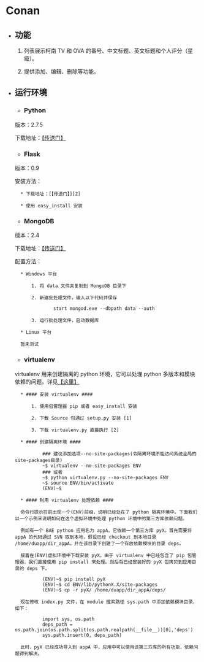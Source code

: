 # Conan #

* ## 功能 ##

    1. 列表展示柯南 TV 和 OVA 的番号、中文标题、英文标题和个人评分（星级）。

    2. 提供添加、编辑、删除等功能。

* ## 运行环境 ##

    * ### Python ###

    版本：2.7.5
    
    下载地址：[【传送门】][1]

    * ### Flask ###

    版本：0.9
    
    安装方法：
    
        * 下载地址：[【传送门】][2]
    
        * 使用 easy_install 安装

    * ### MongoDB ###

    版本：2.4

    下载地址：[【传送门】][3]

    配置方法：

        * Windows 平台

            1. 将 data 文件夹复制到 MongoDB 目录下

            2. 新建批处理文件，输入以下代码并保存

                    start mongod.exe --dbpath data --auth

            3. 运行批处理文件，启动数据库

        * Linux 平台

        暂未测试

    * ### virtualenv ###

    virtualenv 用来创建隔离的 python 环境，它可以处理 python 多版本和模块依赖的问题。详见[【这里】][4]

        * #### 安装 virtualenv ####

            1. 使用包管理器 pip 或者 easy_install 安装

            2. 下载 Source 包通过 setup.py 安装 [1]
        
            3. 下载 virtualenv.py 直接执行 [2]

        * #### 创建隔离环境 ####
    
                ### 建议添加选项--no-site-packages(令隔离环境不能访问系统全局的site-packages目录)
                ~$ virtualenv --no-site-packages ENV 
                ### 或者 
                ~$ python virtualenv.py --no-site-packages ENV
                ~$ source ENV/bin/activate
                (ENV)~$
    
        * #### 利用 virtualenv 处理依赖 ####
    
        命令行提示符前出现一个(ENV)前缀，说明已经处在了 python 隔离环境中。下面我们以一个示例来说明如何在这个虚拟环境中处理 python 环境中的第三方库依赖问题。  
    
        例如有一个 BAE python 应用名为 appA，它依赖一个第三方库 pyX。首先需要将 appA 的代码通过 SVN 取到本地，假设已经 checkout 到本地目录 /home/duapp/dir_appA，并在该目录下创建了一个存放依赖模块的目录 deps。
    
        接着在(ENV)虚拟环境中下载安装 pyX，由于 virtualenv 中已经包含了 pip 包管理器，我们直接使用 pip install 来处理。然后将已经安装好的 pyX 包拷贝到应用目录的 deps 下。
    
                (ENV)~$ pip install pyX
                (ENV)~$ cd ENV/lib/pythonX.X/site-packages
                (ENV)~$ cp -r pyX/ /home/duapp/dir_appA/deps/
    
        现在修改 index.py 文件，在 module 搜索路径 sys.path 中添加依赖模块目录，如下：
    
                import sys, os.path
                deps_path = os.path.join(os.path.split(os.path.realpath(__file__))[0],'deps')
                sys.path.insert(0, deps_path)
    
        此时，pyX 已经成功导入到 appA 中，应用中可以使用该第三方库的所有功能，依赖问题得到解决。


[1]: http://www.python.org/ "Python"
[2]: http://flask.pocoo.org/ "Flask"
[3]: http://www.mongodb.org/ "MongoDB"
[4]: http://www.virtualenv.org/en/latest/index.html "virtualenv"
